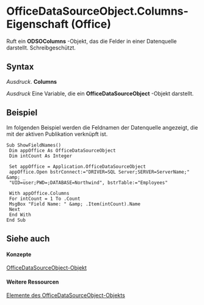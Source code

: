 
# OfficeDataSourceObject.Columns-Eigenschaft (Office)

Ruft ein  **ODSOColumns** -Objekt, das die Felder in einer Datenquelle darstellt. Schreibgeschützt.


## Syntax

 _Ausdruck_. **Columns**

 _Ausdruck_ Eine Variable, die ein **OfficeDataSourceObject** -Objekt darstellt.


## Beispiel

Im folgenden Beispiel werden die Feldnamen der Datenquelle angezeigt, die mit der aktiven Publikation verknüpft ist.


```
Sub ShowFieldNames() 
 Dim appOffice As OfficeDataSourceObject 
 Dim intCount As Integer 
 
 Set appOffice = Application.OfficeDataSourceObject 
 appOffice.Open bstrConnect:="DRIVER=SQL Server;SERVER=ServerName;" &amp; _ 
 "UID=user;PWD=;DATABASE=Northwind", bstrTable:="Employees" 
 
 With appOffice.Columns 
 For intCount = 1 To .Count 
 MsgBox "Field Name: " &amp; .Item(intCount).Name 
 Next 
 End With 
End Sub
```


## Siehe auch


#### Konzepte


[OfficeDataSourceObject-Objekt](d5e5401b-643e-c12c-2648-f281af481f45.md)
#### Weitere Ressourcen


[Elemente des OfficeDataSourceObject-Objekts](http://msdn.microsoft.com/library/57ba0dc6-80e7-04a9-a619-2a3e6aa2cdff%28Office.15%29.aspx)